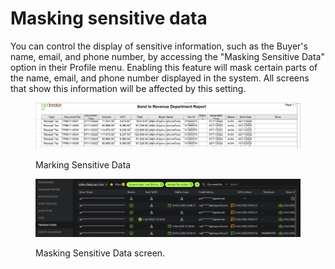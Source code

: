 # Masking sensitive data

You can control the display of sensitive information, such as the Buyer's name, email, and phone number, by accessing the "Masking Sensitive Data" option in their Profile menu. Enabling this feature will mask certain parts of the name, email, and phone number displayed in the system. All screens that show this information will be affected by this setting.

<figure><img src="../.gitbook/assets/image (10).png" alt=""><figcaption><p>Marking Sensitive Data</p></figcaption></figure>

<figure><img src="../.gitbook/assets/image (14) (2).png" alt=""><figcaption><p>Masking Sensitive Data screen.</p></figcaption></figure>
